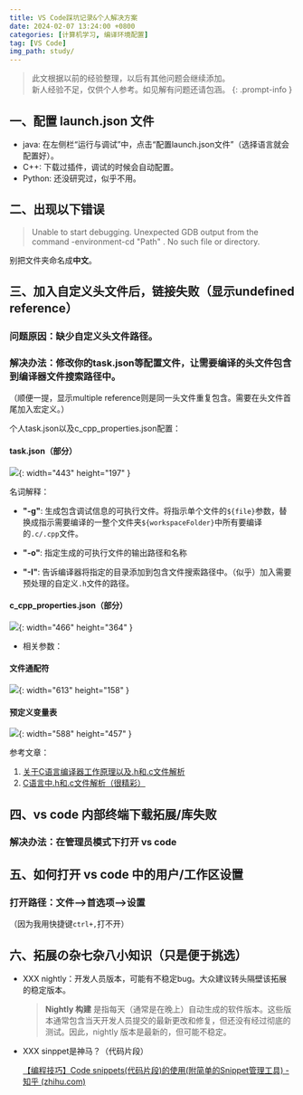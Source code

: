 ```yaml
---
title: VS Code踩坑记录&个人解决方案
date: 2024-02-07 13:24:00 +0800
categories: [计算机学习, 编译环境配置]
tag: [VS Code]
img_path: study/
---
```

> 此文根据以前的经验整理，以后有其他问题会继续添加。  
> 新人经验不足，仅供个人参考。如见解有问题还请包涵。
{: .prompt-info }

## 一、配置 launch.json 文件
- java: 在左侧栏“运行与调试”中，点击“配置launch.json文件”（选择语言就会配置好）。
- C++: 下载过插件，调试的时候会自动配置。
- Python: 还没研究过，似乎不用。

## 二、出现以下错误
> Unable to start debugging. Unexpected GDB output from the command -environment-cd "Path" . No such file or directory.  


别把文件夹命名成**中文**。

## 三、加入自定义头文件后，链接失败（显示undefined reference）
### 问题原因：缺少自定义头文件路径。
### 解决办法：修改你的task.json等配置文件，让需要编译的头文件包含到编译器文件搜索路径中。
（顺便一提，显示multiple reference则是同一头文件重复包含。需要在头文件首尾加入宏定义。）

个人task.json以及c_cpp_properties.json配置：
#### task.json（部分）
![](https://cdn.jsdelivr.net/gh/Makicelse/image/img/study/202402192043490.png){: width="443" height="197" }

名词解释：

- **"-g"**: 生成包含调试信息的可执行文件。将指示单个文件的`${file}`参数，替换成指示需要编译的一整个文件夹`${workspaceFolder}`中所有要编译的`.c/.cpp`文件。

- **"-o"**: 指定生成的可执行文件的输出路径和名称

- **"-I"**: 告诉编译器将指定的目录添加到包含文件搜索路径中。（似乎）加入需要预处理的自定义`.h`文件的路径。

#### c_cpp_properties.json（部分）
![](https://cdn.jsdelivr.net/gh/Makicelse/image/img/study/202402192043494.png){: width="466" height="364" }

- 相关参数：
#### 文件通配符
![](https://cdn.jsdelivr.net/gh/Makicelse/image/img/study/202402192043491.png){: width="613" height="158" }
#### 预定义变量表
![](https://cdn.jsdelivr.net/gh/Makicelse/image/img/study/202402192043492.png){: width="588" height="457" }

参考文章：
1. [关于C语言编译器工作原理以及.h和.c文件解析](https://ain-crad.github.io/2018/12/02/C%E8%AF%AD%E8%A8%80%E7%BC%96%E8%AF%91%E8%BF%9E%E6%8E%A5%E8%BF%87%E7%A8%8B%E4%BB%A5%E5%8F%8A-h%E5%92%8C-c%E6%96%87%E4%BB%B6%E8%A7%A3%E6%9E%90/)
2. [C语言中.h和.c文件解析（很精彩）](https://www.cnblogs.com/laojie4321/archive/2012/03/30/2425015.html)  

## 四、vs code 内部终端下载拓展/库失败

### 解决办法：在管理员模式下打开 vs code   

## 五、如何打开 vs code 中的用户/工作区设置

### 打开路径：文件—>首选项—>设置

（因为我用快捷键`ctrl+,`打不开）  

## 六、拓展の杂七杂八小知识（只是便于挑选）

- XXX nightly：开发人员版本，可能有不稳定bug。大众建议转头隔壁该拓展的稳定版本。    

  > **Nightly 构建** 是指每天（通常是在晚上）自动生成的软件版本。这些版本通常包含当天开发人员提交的最新更改和修复，但还没有经过彻底的测试。因此，nightly 版本是最新的，但可能不稳定。  

- XXX sinppet是神马？（代码片段）   

  [【编程技巧】Code snippets(代码片段)的使用(附简单的Snippet管理工具) - 知乎 (zhihu.com)](https://zhuanlan.zhihu.com/p/84373686)  
